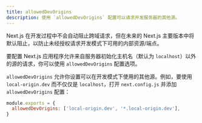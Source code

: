 ```yaml
---
title: allowedDevOrigins
description: 使用 `allowedDevOrigins` 配置可以请求开发服务器的其他源。
---
```


Next.js 在开发过程中不会自动阻止跨域请求，但在未来的 Next.js 主要版本中将默认阻止，以防止未经授权请求开发模式下可用的内部资源/端点。

要配置 Next.js 应用程序允许来自服务器初始化主机名（默认为 `localhost`）以外的源的请求，你可以使用 `allowedDevOrigins` 配置选项。

`allowedDevOrigins` 允许你设置可以在开发模式下使用的其他源。例如，要使用 `local-origin.dev` 而不仅仅是 `localhost`，打开 `next.config.js` 并添加 `allowedDevOrigins` 配置：

```js
module.exports = {
  allowedDevOrigins: ['local-origin.dev', '*.local-origin.dev'],
}
```
